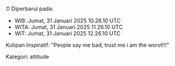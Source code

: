 ⏰ Diperbarui pada:
- WIB: Jumat, 31 Januari 2025 10.26.10 UTC
- WITA: Jumat, 31 Januari 2025 11.26.10 UTC
- WIT: Jumat, 31 Januari 2025 12.26.10 UTC

Kutipan Inspiratif:
"People say me bad, trust me i am the worst!!!"


Kategori: attitude

